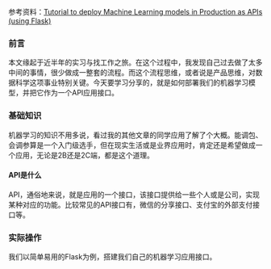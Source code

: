 参考资料：[Tutorial to deploy Machine Learning models in Production as APIs (using Flask)](https://www.analyticsvidhya.com/blog/2017/09/machine-learning-models-as-apis-using-flask/)

### 前言
本文缘起于近半年的实习与找工作之旅。在这个过程中，我发现自己过去做了太多中间的事情，很少做成一整套的流程。而这个流程思维，或者说是产品思维，对数据科学这项事业特别关键。今天要学习分享的，就是如何部署我们的机器学习模型，并把它作为一个API应用接口。

### 基础知识
机器学习的知识不用多说，看过我的其他文章的同学应用了解了个大概。能调包、会调参算是一个入门级选手，但在现实生活或是业界应用时，肯定还是希望做成一个应用，无论是2B还是2C端，都是这个道理。

#### API是什么
API，通俗地来说，就是应用的一个接口，该接口提供给一些个人或是公司，实现某种对应的功能。比较常见的API接口有，微信的分享接口、支付宝的外部支付接口等。

### 实际操作
我们以简单易用的Flask为例，搭建我们自己的机器学习应用接口。
